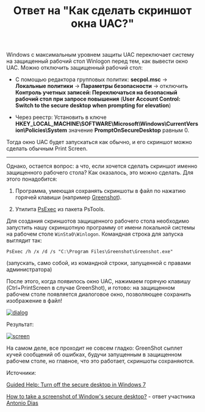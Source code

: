 ﻿---
title: "Ответ на \"Как сделать скриншот окна UAC?\""
se.owner.user_id: 240512
se.owner.display_name: "MSDN.WhiteKnight"
se.owner.link: "https://ru.stackoverflow.com/users/240512/msdn-whiteknight"
se.answer_id: 948852
se.question_id: 948299
se.post_type: answer
se.score: 4
se.is_accepted: False
---
<p>Windows с максимальным уровнем защиты UAC переключает систему на защищенный рабочий стол Winlogon перед тем, как вывести окно UAC. Можно отключить защищенный рабочий стол:</p>

<ul>
<li><p>С помощью редактора групповых политик: <strong>secpol.msc</strong> -> <strong>Локальные политики</strong> -> <strong>Параметры безопасности</strong> -> отключить <strong>Контроль учетных записей: Переключаться на безопасный рабочий стол при запросе повышения</strong> (<strong>User Account Control: Switch to the secure desktop when prompting for elevation</strong>)</p></li>
<li><p>Через реестр: Установить в ключе  <strong>HKEY_LOCAL_MACHINE\SOFTWARE\Microsoft\Windows\CurrentVersion\Policies\System</strong> значение <strong>PromptOnSecureDesktop</strong> равным 0.</p></li>
</ul>

<p>Тогда окно UAC будет запускаться как обычно, и его скриншот можно сделать обычным Print Screen.</p>

<hr>

<p>Однако, остается вопрос: а что, если хочется сделать скриншот именно защищенного рабочего стола? Как оказалось, это можно сделать. Для этого понадобится:</p>

<ol>
<li><p>Программа, умеющая сохранять скриншоты в файл по нажатию горячей клавиши (например <a href="https://getgreenshot.org" rel="nofollow noreferrer">Greenshot</a>).</p></li>
<li><p>Утилита <a href="https://docs.microsoft.com/en-us/sysinternals/downloads/psexec" rel="nofollow noreferrer">PsExec</a> из пакета PsTools.</p></li>
</ol>

<p>Для создания скриншотов защищенного рабочего стола необходимо запустить нашу скриншотную программу от имени локальной системы на рабочем столе <code>WinSta0\Winlogon</code>. Командная строка для запуска выглядит так:</p>

<pre><code>PsExec /h /x /d /s "C:\Program Files\Greenshot\Greenshot.exe"
</code></pre>

<p>(запускать, само собой, из командной строки, запущенной с правами администратора)</p>

<p>После этого, когда появилось окно UAC, нажимаем горячую клавишу (Ctrl+PrintScreen в случае GreenShot), и готово: на защищенном рабочем столе появляется диалоговое окно, позволяющее сохранить изображение в файл! </p>

<p><a href="https://i.stack.imgur.com/j1nfI.png" rel="nofollow noreferrer"><img src="https://i.stack.imgur.com/j1nfI.png" alt="dialog"></a></p>

<p>Результат:</p>

<p><a href="https://i.stack.imgur.com/jGD0C.png" rel="nofollow noreferrer"><img src="https://i.stack.imgur.com/jGD0C.png" alt="screen"></a></p>

<p>На самом деле, все проходит не совсем гладко: GreenShot сыплет кучей сообщений об ошибках, будучи запущенным в защищенном рабочем столе, но главное, что это работает, скриншоты сохраняются.</p>

<p>Источники:</p>

<p><a href="https://support.microsoft.com/ru-ru/help/975788/guided-help-turn-off-the-secure-desktop-in-windows-7" rel="nofollow noreferrer">Guided Help: Turn off the secure desktop in Windows 7</a></p>

<p><a href="https://superuser.com/a/758754/1001787">How to take a screenshot of Window's secure desktop?</a> - ответ участника <a href="https://superuser.com/users/283926/antonio-dias">Antonio Dias</a></p>
